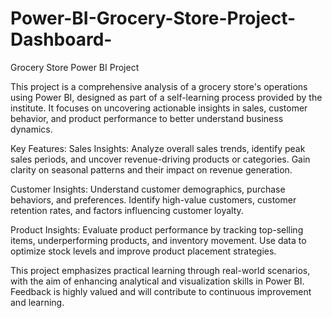 # Power-BI-Grocery-Store-Project-Dashboard-
Grocery Store Power BI Project

This project is a comprehensive analysis of a grocery store's operations using Power BI, designed as part of a self-learning process provided by the institute. It focuses on uncovering actionable insights in sales, customer behavior, and product performance to better understand business dynamics.

Key Features:
Sales Insights:
Analyze overall sales trends, identify peak sales periods, and uncover revenue-driving products or categories. Gain clarity on seasonal patterns and their impact on revenue generation.

Customer Insights:
Understand customer demographics, purchase behaviors, and preferences. Identify high-value customers, customer retention rates, and factors influencing customer loyalty.

Product Insights:
Evaluate product performance by tracking top-selling items, underperforming products, and inventory movement. Use data to optimize stock levels and improve product placement strategies.

This project emphasizes practical learning through real-world scenarios, with the aim of enhancing analytical and visualization skills in Power BI. Feedback is highly valued and will contribute to continuous improvement and learning.
